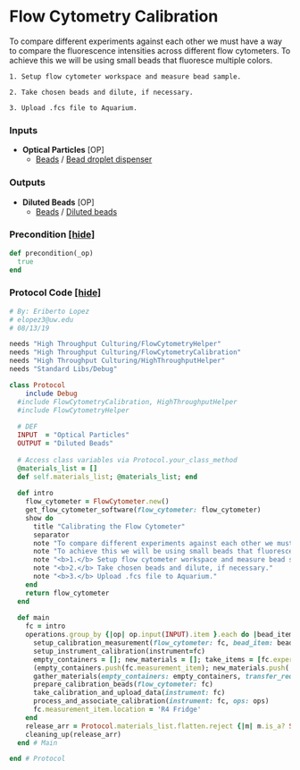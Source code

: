 # Flow Cytometry Calibration

To compare different experiments against each other we must have a way to compare the fluorescence intensities across different flow cytometers.
To achieve this we will be using small beads that fluoresce multiple colors.

    1. Setup flow cytometer workspace and measure bead sample.
    
    2. Take chosen beads and dilute, if necessary.
    
    3. Upload .fcs file to Aquarium.
### Inputs


- **Optical Particles** [OP]  
  - <a href='#' onclick='easy_select("Sample Types", "Beads")'>Beads</a> / <a href='#' onclick='easy_select("Containers", "Bead droplet dispenser")'>Bead droplet dispenser</a>



### Outputs


- **Diluted Beads** [OP]  
  - <a href='#' onclick='easy_select("Sample Types", "Beads")'>Beads</a> / <a href='#' onclick='easy_select("Containers", "Diluted beads")'>Diluted beads</a>

### Precondition <a href='#' id='precondition'>[hide]</a>
```ruby
def precondition(_op)
  true
end
```

### Protocol Code <a href='#' id='protocol'>[hide]</a>
```ruby
# By: Eriberto Lopez
# elopez3@uw.edu
# 08/13/19

needs "High Throughput Culturing/FlowCytometryHelper"
needs "High Throughput Culturing/FlowCytometryCalibration"
needs "High Throughput Culturing/HighThroughputHelper"
needs "Standard Libs/Debug"

class Protocol
    include Debug
  #include FlowCytometryCalibration, HighThroughputHelper 
  #include FlowCytometryHelper
  
  # DEF
  INPUT  = "Optical Particles"
  OUTPUT = "Diluted Beads"
  
  # Access class variables via Protocol.your_class_method
  @materials_list = []
  def self.materials_list; @materials_list; end
    
  def intro
    flow_cytometer = FlowCytometer.new()
    get_flow_cytometer_software(flow_cytometer: flow_cytometer)
    show do
      title "Calibrating the Flow Cytometer"
      separator
      note "To compare different experiments against each other we must have a way to compare the fluorescence intensities across different flow cytometers."
      note "To achieve this we will be using small beads that fluoresce multiple colors."
      note "<b>1.</b> Setup flow cytometer workspace and measure bead sample."
      note "<b>2.</b> Take chosen beads and dilute, if necessary."
      note "<b>3.</b> Upload .fcs file to Aquarium."
    end
    return flow_cytometer
  end
  
  def main
    fc = intro
    operations.group_by {|op| op.input(INPUT).item }.each do |bead_item, ops|
      setup_calibration_measurement(flow_cytometer: fc, bead_item: bead_item)
      setup_instrument_calibration(instrument=fc)
      empty_containers = []; new_materials = []; take_items = [fc.experimental_item]
      (empty_containers.push(fc.measurement_item); new_materials.push('P1000 Pipette', 'Molecular Grade H2O', '1.5mL Tube')) unless (fc.experimental_item.id == fc.measurement_item.id)
      gather_materials(empty_containers: empty_containers, transfer_required: fc.transfer_required, new_materials: new_materials, take_items: take_items)
      prepare_calibration_beads(flow_cytometer: fc)
      take_calibration_and_upload_data(instrument: fc)
      process_and_associate_calibration(instrument: fc, ops: ops)
      fc.measurement_item.location = 'R4 Fridge'
    end
    release_arr = Protocol.materials_list.flatten.reject {|m| m.is_a? String }.uniq
    cleaning_up(release_arr)
  end # Main

end # Protocol

```

